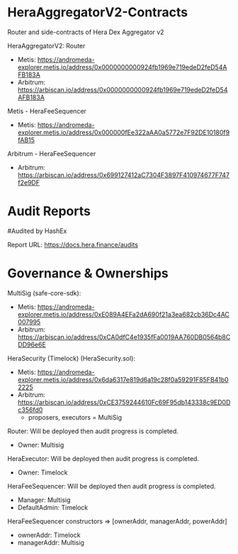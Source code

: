 # HeraAggregatorV2-Contracts
Router and side-contracts of Hera Dex Aggregator v2

HeraAggregatorV2: Router

- Metis: https://andromeda-explorer.metis.io/address/0x0000000000924fb1969e719edeD2feD54AFB183A
- Arbitrum: https://arbiscan.io/address/0x0000000000924fb1969e719edeD2feD54AFB183A

Metis - HeraFeeSequencer

- Metis: https://andromeda-explorer.metis.io/address/0x000000fEe322aAA0a5772e7F92DE10180f9fAB15

Arbitrum - HeraFeeSequencer

- Arbitrum: https://arbiscan.io/address/0x699127412aC7304F3897F410974677F747f2e9DF




# Audit Reports

#Audited by HashEx

Report URL: https://docs.hera.finance/audits


 

# Governance & Ownerships

MultiSig (safe-core-sdk):
- Metis: https://andromeda-explorer.metis.io/address/0xE089A4EFa2dA690f21a3ea682cb36Dc4AC007995
- Arbitrum: https://arbiscan.io/address/0xCA0dfC4e1935fFa0019AA760DB0564b8CDD96e6E

HeraSecurity (Timelock) (HeraSecurity.sol):
- Metis: https://andromeda-explorer.metis.io/address/0x6da6317e819d6a19c28f0a59291F85FB41b02225
- Arbitrum: https://arbiscan.io/address/0xCE3759244610Fc69F95db143338c9ED0Dc356fd0
  - proposers, executors = MultiSig


Router: Will be deployed then audit progress is completed.
- Owner: Multisig

HeraExecutor: Will be deployed then audit progress is completed.
- Owner: Timelock

HeraFeeSequencer: Will be deployed then audit progress is completed.
- Manager: Multisig
- DefaultAdmin: Timelock

HeraFeeSequencer constructors => [ownerAddr, managerAddr, powerAddr]
- ownerAddr: Timelock
- managerAddr: Multisig




